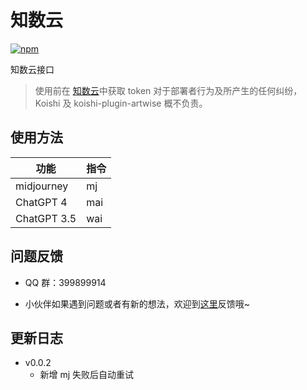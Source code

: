 # 知数云

[![npm](https://img.shields.io/npm/v/koishi-plugin-artwise?style=flat-square)](https://www.npmjs.com/package/koishi-plugin-artwise)

知数云接口

> 使用前在 [知数云](https://data.zhishuyun.com/documents)中获取 token
> 对于部署者行为及所产生的任何纠纷， Koishi 及 koishi-plugin-artwise 概不负责。

## 使用方法

| 功能        | 指令 |
| ----------- | ---- |
| midjourney  | mj   |
| ChatGPT 4   | mai  |
| ChatGPT 3.5 | wai  |

## 问题反馈

- QQ 群：399899914

- 小伙伴如果遇到问题或者有新的想法，欢迎到[这里](https://github.com/initialencounter/2022-12-24/issues)反馈哦~

## 更新日志

- v0.0.2
  - 新增 mj 失败后自动重试
